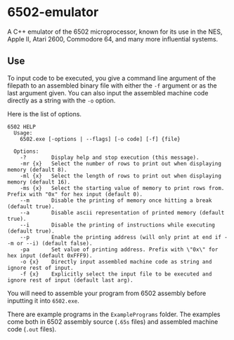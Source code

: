 # 6502-emulator

A C++ emulator of the 6502 microprocessor, known for its use in the NES, Apple II, Atari 2600, Commodore 64, and many more influential systems.

## Use
To input code to be executed, you give a command line argument of the filepath to an assembled binary file with either the `-f` argument or as the last argument given. You can also input the assembled machine code directly as a string with the `-o` option.

Here is the list of options.
```
6502 HELP
  Usage:
    6502.exe [-options | --flags] [-o code] [-f] {file}

  Options:
    -?        Display help and stop execution (this message).
    -mr {x}   Select the number of rows to print out when displaying memory (default 8).
    -ml {x}   Select the length of rows to print out when displaying memory (default 16).
    -ms {x}   Select the starting value of memory to print rows from. Prefix with "0x" for hex input (default 0).
    --m       Disable the printing of memory once hitting a break (default true).
    --a       Disable ascii representation of printed memory (default true).
    --i       Disable the printing of instructions while executing (default true).
    --p       Enable the printing address (will only print at end if --m or --i) (default false).
    -pa       Set value of printing address. Prefix with \"0x\" for hex input (default 0xFFF9).
    -o {x}    Directly input assembled machine code as string and ignore rest of input.
    -f {x}    Explicitly select the input file to be executed and ignore rest of input (default last arg).
```

You will need to assemble your program from 6502 assembly before inputting it into `6502.exe`.

There are example programs in the `ExamplePrograms` folder. The examples come both in 6502 assembly source (`.65s` files) and assembled machine code (`.out` files).